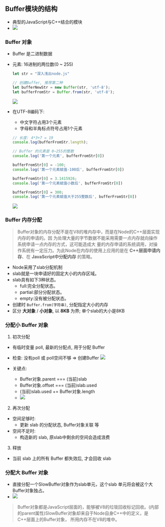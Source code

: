 <style>img {max-width: 400px} .w4{max-width: 400px}.w5{max-width: 500px}</style>



## Buffer模块的结构
* 典型的JavaScript与C++结合的模块
* ![](https://tva1.sinaimg.cn/large/006tNbRwly1g9ibjhx7sfj31t00rsq3l.jpg)


### Buffer 对象
* Buffer 是二进制数据
* 元素: 16进制的两位数(0 ~ 255)
  ```js
  let str = "深入浅出node.js"

  // 创建Buffer, 推荐第二种
  let bufferNewStr = new Buffer(str, 'utf-8');
  let bufferFromStr = Buffer.from(str, 'utf-8');
  ```
  ![](https://tva1.sinaimg.cn/large/006tNbRwly1g9ibr3yjboj30yy04waa7.jpg)

* 在UTF-8编码下:
  * 中文字符占用3个元素
  * 字母和半角标点符号占用1个元素
  ```js
  // 长度: 4*3+7 = 19
  console.log(bufferFromStr.length);

  // Buffer 的元素是 0~255的整数
  console.log('第一个元素', bufferFromStr[0])

  bufferFromStr[0] = -100;
  console.log('第一个元素赋值-100后', bufferFromStr[0])

  bufferFromStr[0] = 3.1415926;
  console.log('第一个元素赋值小数后', bufferFromStr[0])

  bufferFromStr[0] = 300;
  console.log('第一个元素赋值大于255整数后', bufferFromStr[0])
  ```
  ![](https://tva1.sinaimg.cn/large/006tNbRwly1g9ibxtur5xj30iy056a9y.jpg)


### Buffer 内存分配
> Buffer对象的内存分配不是在V8的堆内存中，而是在Node的C++层面实现内存的申请的。因 为处理大量的字节数据不能采用需要一点内存就向操作系统申请一点内存的方式，这可能造成大 量的内存申请的系统调用，对操作系统有一定压力。为此Node在内存的使用上应用的是在 **C++层面申请内存**、在 **JavaScript中分配内存** 的策略。
* Node采用了slab分配机制
* slab就是一块申请好的固定大小的内存区域。
* slab具有如下3种状态。 
  * full:完全分配状态。
  * partial:部分分配状态。
  * empty:没有被分配状态。
* 创建时 `Buffer.from(字符串)`, 分配指定大小的内存
* 区分 **大对象** / **小对象**, 以 **8KB** 为界; 单个slab的大小是8KB


### 分配小 Buffer 对象
1. 初次分配
* 有临时变量 poll, 最新的分配点, 用于分配 Buffer
* 检查: 没有poll 或 poll空间不够 => 创建Buffer
![](https://tva1.sinaimg.cn/large/006tNbRwly1g9id3lask7j31kq0rsgmm.jpg)

* 关键点:
  * Buffer对象.parent === (当前)slab
  * Buffer对象.offset === (当前)slab.used
  * (当前)slab.used += Buffer对象.length
  * ![](https://tva1.sinaimg.cn/large/006tNbRwly1g9id7ctkowj33340krmy1.jpg)


2. 再次分配
* 空间足够时:
  * 更新 slab 的分配状态, Buffer对象关联 等
* 空间不足时:
  * 构造新的 slab, 原slab中剩余的空间会造成浪费

3. 释放
* 当前 slab 上的所有 Buffer 都失效后, 才会回收 slab

### 分配大 Buffer 对象
* 直接分配一个SlowBuffer对象作为slab单元，这个slab 单元将会被这个大Buffer对象独占。
* ![](https://tva1.sinaimg.cn/large/006tNbRwly1g9idhk156jj33340l1aaz.jpg)
> Buffer对象都是JavaScript层面的，能够被V8的垃圾回收标记回收。(内部的parent属性)SlowBuffer对象却来自于Node自身C++中的定义，是C++层面上的Buffer对象， 所用内存不在V8的堆中。

